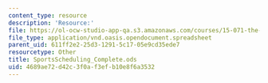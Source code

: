 ```yaml
---
content_type: resource
description: 'Resource:'
file: https://ol-ocw-studio-app-qa.s3.amazonaws.com/courses/15-071-the-analytics-edge-spring-2017/4689ae72d42c3f0af3efb10e8f6a3532_SportsScheduling_Complete.ods
file_type: application/vnd.oasis.opendocument.spreadsheet
parent_uid: 611ff2e2-25d3-1291-5c17-05e9cd35ede7
resourcetype: Other
title: SportsScheduling_Complete.ods
uid: 4689ae72-d42c-3f0a-f3ef-b10e8f6a3532
---
```

